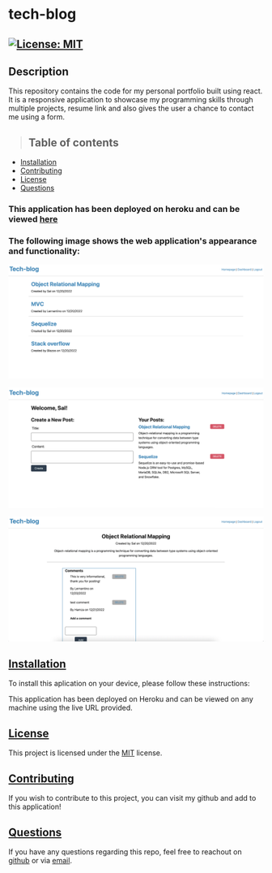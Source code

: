 # tech-blog

## [![License: MIT](https://img.shields.io/badge/License-MIT-yellow.svg)](https://opensource.org/licenses/MIT)

## Description
This repository contains the code for my personal portfolio built using react. It is a responsive application to showcase my programming skills through multiple projects, resume link and also gives the user a chance to contact me using a form.

>## Table of contents

- [Installation](#installation)
- [Contributing](#contributing)
- [License](#license)
- [Questions](#questions)

### This application has been deployed on heroku and can be viewed [here](https://arcane-hollows-20210.herokuapp.com)

### The following image shows the web application's appearance and functionality:

![screenshot](https://github.com/rashida53/tech-blog/blob/main/tech-blog-2.png?raw=true)

![screenshot](https://github.com/rashida53/tech-blog/blob/main/tech-blog.png?raw=true)

![screenshot](https://github.com/rashida53/tech-blog/blob/main/tech-blog-3.png?raw=true)

## [**Installation**](#table-of-contents)

To install this aplication on your device, please follow these instructions:

This application has been deployed on Heroku and can be viewed on any machine using the live URL provided.


## [**License**](#table-of-contents)
This project is licensed under the [MIT](https://opensource.org/licenses/MIT) license.

## [**Contributing**](#table-of-contents)
If you wish to contribute to this project, you can visit my github and add to this application!


## [**Questions**](#table-of-contents)

If you have any questions regarding this repo, feel free to reachout on [github](https://github.com/rashida53) or via [email](rashidamk21@gmail.com).


